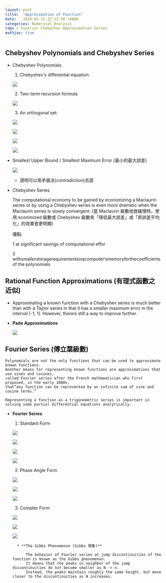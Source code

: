 ```yaml
---
layout: post
title:  "Approximation of Function"
date:   2020-03-15 22:32:30 +0800
categories: Numerical_Analysis
tags : Fouerier Chebyshev Approximation Series
mathjax: true
---
```

## **Chebyshev Polynomials and Chebyshev Series**
*  Chebyshev Polynomials
	
	1) Chebyshev's differential equation:

	![](http://latex.codecogs.com/gif.latex?(1-x^2)y^{"}-xy^{'}+\lambda%20y=0%20,where%20-1%20\leq%20x%20\leq%201)

	2) Two-term recursion formula:

	![](http://latex.codecogs.com/gif.latex?T_{n+1}(x)=2xT_n(x)-T_{n-1}(x)%20\quad%20with%20\quad%20T_0(x)=1,\quad%20T_1(x)=x)

	3) An orthogonal set:

	![](http://latex.codecogs.com/gif.latex?\int_{-1}^1\frac{1}{\sqrt{1-x^2}}T_n(x)T_m(x)dx=)
							
	![](http://latex.codecogs.com/gif.latex?1.%200,%20n%20\neq%20m)
				
	![](http://latex.codecogs.com/gif.latex?2.%20\pi,%20n=m=0)
				
	![](http://latex.codecogs.com/gif.latex?3.%20\frac{\pi}{2},%20n=m%20\neq%200)
	
* Smallest Upper Bound / Smallest Maximum Error (最小的最大誤差)
	
	![](http://latex.codecogs.com/gif.latex?\frac{1}{2^{n-1}}T_n(x))
	
	* 證明可以用矛盾法(contradiction)去證
	
* Chebyshev Series
	
	The computational economy to be gained by economizing a Maclaurin series or 
	by using a Chebyshev series is even more dramatic when the Maclaurin series is slowly convergent.
	(當 Maclaurin 級數收斂緩慢時，使用 econimized 級數或 Chebyshev 級數來「降低最大誤差」或「將誤差平均化」的效果會更明顯)
	
	優點:
	
	1 at significant savings of computational effor
		
	2 withsmallerstoragerequirementsinacomputer’smemoryforthecoefficients of the polynomials
	

## Rational Function Approximations (有理式函數之近似)

* Approximating a known function with a Chebyshev series is much better than with a Taylor series in that it has a smaller maximum error in the interval [-1, 1]. However, thereis still a way to improve further.

* **Pade Approximations**
	
	![](http://latex.codecogs.com/gif.latex?\frac{a_0+a_1x+a_2x^2+\dots%20+a_nx^n}{b_0+b_1x+b_2x^2+\dots%20+b_mx^m},%20N=n+m)




## Fourier Series (傅立葉級數)

	Polynomials are not the only functions that can be used to approximate known functions. 
	Another means for representing known functions are approximations that use sines and cosines, 
	called Fourier series after the French mathematician who first proposed, in the early 1800s,
	that“any function can be represented by an infinite sum of sine and cosine terms.”

	Representing a function as a trigonometric series is important in 
	solving some partial differential equations analytically.

* **Fourier Series**
	
	1) Standard Form
	
	![](http://latex.codecogs.com/gif.latex?\frac{1}{2}a_0+\sum_{n=1}^{\infty}[a_ncos(\frac{n\pi%20x}{L})+b_nsin(\frac{n\pi%20x}{L})])

	![](http://latex.codecogs.com/gif.latex?a_0=\frac{1}{L}\int_{-L}^{L}f(x)dx)
		
	![](http://latex.codecogs.com/gif.latex?a_n=\frac{1}{L}\int_{-L}^{L}f(x)cos(\frac{n\pi%20x}{L})dx\quad%20for\quad%20n=1,2,3,...)
		
	![](http://latex.codecogs.com/gif.latex?b_n=\frac{1}{L}\int_{-L}^{L}f(x)sin(\frac{n\pi%20x}{L})dx\quad%20for\quad%20n=1,2,3,...)
	
	2) Phase Angle Form
	
	![](http://latex.codecogs.com/gif.latex?\frac{1}{2}a_0+\sum_{n=1}^{\infty}c_ncos(\frac{n\pi%20x}{L}+\delta_n))
		
	![](http://latex.codecogs.com/gif.latex?c_n=\sqrt{a_n^2+b_n^2})
		
	![](http://latex.codecogs.com/gif.latex?\delta_n=-tan^{-1}(\frac{b_n}{a_n}))

	3) Complex Form
	
	![](http://latex.codecogs.com/gif.latex?\sum_{-\infty}^{\infty}d_ne^{in\omega_0x})
		
	![](http://latex.codecogs.com/gif.latex?d_n=\int_{-L}^{L}f(x)e^{in\omega_0x}dx)
		
	![](http://latex.codecogs.com/gif.latex?\omega_0=\frace{\pi}{L})
	
		* **The Gibbs Phenomenon (Gibbs 現象)**
		
			The behavior of Fourier series at jump discontinuities of the function is known as the Gibbs phenomenon.
			It means that the peaks in neighbor of the jump discontinuities do not become smaller as N -> ∞. 
			Instead, the peaks maintain roughly the same height, but move closer to the discontinuities as N increases.